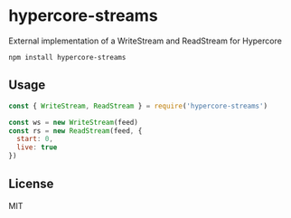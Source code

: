 # hypercore-streams

External implementation of a WriteStream and ReadStream for Hypercore

```
npm install hypercore-streams
```

## Usage

``` js
const { WriteStream, ReadStream } = require('hypercore-streams')

const ws = new WriteStream(feed)
const rs = new ReadStream(feed, {
  start: 0,
  live: true
})
```

## License

MIT
